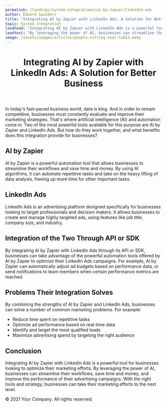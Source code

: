 ```yaml
---
permalink: /landings/system-integrations/ai-by-zapier/linkedin-ads
author: Edward Saunders
title: "Integrating AI by Zapier with LinkedIn Ads: A Solution for Better Business"
topic: System Integration
leadhead: "Integrating AI by Zapier with LinkedIn Ads is a powerful tool for businesses looking to optimize their marketing efforts"
leadtext: "By leveraging the power of AI, businesses can streamline their workflows, save time and money, and improve the performance of their advertising campaigns. With the right tools and strategy, businesses can take their marketing efforts to the next level."
image: /assets/images/articles/people-sitting-near-table.webp
---
```

<div class="arttext">	<header>
		<h1>Integrating AI by Zapier with LinkedIn Ads: A Solution for Better Business</h1>
	</header>
	<section>
		<p>In today's fast-paced business world, data is king. And in order to remain competitive, businesses must constantly evaluate and improve their marketing strategies. That's where artificial intelligence (AI) and automation come in. Two of the most powerful tools available for this purpose are AI by Zapier and LinkedIn Ads. But how do they work together, and what benefits does this integration provide for businesses?</p>
		<h2>AI by Zapier</h2>
		<p>AI by Zapier is a powerful automation tool that allows businesses to streamline their workflows and save time and money. By using AI algorithms, it can automate repetitive tasks and take on the heavy lifting of data analysis, freeing up more time for other important tasks.</p>
		<h2>LinkedIn Ads</h2>
		<p>LinkedIn Ads is an advertising platform designed specifically for businesses looking to target professionals and decision makers. It allows businesses to create and manage highly targeted ads, using features like job title, company size, and industry.</p>
		<h2>Integration of the Two Through API or SDK</h2>
		<p>By integrating AI by Zapier with LinkedIn Ads through its API or SDK, businesses can take advantage of the powerful automation tools offered by AI by Zapier to optimize their LinkedIn Ads campaigns. For example, AI by Zapier can automatically adjust ad budgets based on performance data, or send notifications to team members when certain performance metrics are reached.</p>
		<h2>Problems Their Integration Solves</h2>
		<p>By combining the strengths of AI by Zapier and LinkedIn Ads, businesses can solve a number of common marketing problems. For example:</p>
		<ul>
			<li>Reduce time spent on repetitive tasks</li>
			<li>Optimize ad performance based on real-time data</li>
			<li>Identify and target the most qualified leads</li>
			<li>Maximize advertising spend by targeting the right audience</li>
		</ul>
		<h2>Conclusion</h2>
		<p>Integrating AI by Zapier with LinkedIn Ads is a powerful tool for businesses looking to optimize their marketing efforts. By leveraging the power of AI, businesses can streamline their workflows, save time and money, and improve the performance of their advertising campaigns. With the right tools and strategy, businesses can take their marketing efforts to the next level.</p>
	</section>
	<footer>
		<p>&copy; 2021 Your Company. All rights reserved.</p>
	</footer>
</div>